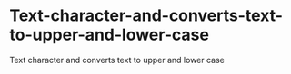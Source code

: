 # Text-character-and-converts-text-to-upper-and-lower-case
Text character and converts text to upper and lower case

